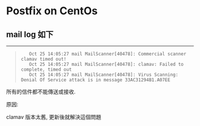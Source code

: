 # Postfix on CentOs


## mail log 如下
---
>
>        Oct 25 14:05:27 mail MailScanner[40478]: Commercial scanner clamav timed out!
>        Oct 25 14:05:27 mail MailScanner[40478]: clamav: Failed to complete, timed out
>        Oct 25 14:05:27 mail MailScanner[40478]: Virus Scanning: Denial Of Service attack is in message 33AC31294B1.A07EE

所有的信件都不能傳送或接收.

原因:

clamav 版本太舊, 更新後就解決這個問題





